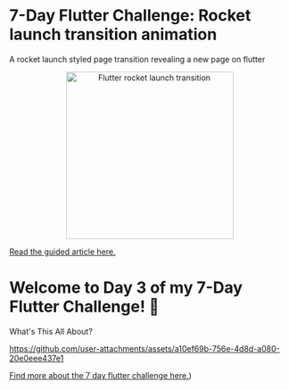# 7-Day Flutter Challenge: Rocket launch transition animation
A rocket launch styled page transition revealing a new page on flutter

<p align="center">
  <img src="https://media.giphy.com/media/P5okiKJwSre5rMcvzE/giphy.gif" alt="Flutter rocket launch transition" width="300">
</p>

[Read the guided article here.](https://codinglollypop.medium.com/mastering-flutter-animation-creating-a-dynamic-rocket-exhaust-effect-7d4d594ad1db)

# Welcome to Day 3 of my 7-Day Flutter Challenge! 🚀

What's This All About?



https://github.com/user-attachments/assets/a10ef69b-756e-4d8d-a080-20e0eee437e1




[Find more about the 7 day flutter challenge here.](https://codinglollypop.medium.com/7-days-of-flutter-fun-a-visual-journey-through-animations-4caeb556403e))

